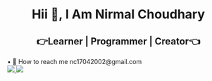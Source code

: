 <h1 align="center">
 Hii 👋, I Am Nirmal Choudhary
</h1> 
<h2 align="center">
 👉Learner | Programmer | Creator👈 
</h2>
• 📧 How to reach me nc17042002@gmail.com <br/>

<a href="https://www.instagram.com/creativenircodes/">
  <img src="https://cdn2.iconfinder.com/data/icons/social-icons-33/128/Instagram-64.png" />
</a>
<a href="https://www.linkedin.com/in/nirmal-choudhary-866051248/">
  <img src="https://cdn2.iconfinder.com/data/icons/social-icon-3/512/social_style_3_in-64.png" />
</a>
<!-- <a href="">
  <img src="https://cdn2.iconfinder.com/data/icons/social-media-2285/512/1_Twitter3_colored_svg-64.png" />
</a>
<a href="">
  <img src="https://cdn1.iconfinder.com/data/icons/social-media-2285/512/Colored_Facebook3_svg-64.png" />
</a> -->










